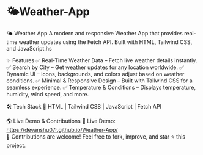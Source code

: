 # 🌤️Weather-App
🌤️ Weather App
A modern and responsive Weather App that provides real-time weather updates using the Fetch API. Built with HTML, Tailwind CSS, and JavaScript.hs

✨ Features
✅ Real-Time Weather Data – Fetch live weather details instantly.
✅ Search by City – Get weather updates for any location worldwide.
✅ Dynamic UI – Icons, backgrounds, and colors adjust based on weather conditions.
✅ Minimal & Responsive Design – Built with Tailwind CSS for a seamless experience.
✅ Temperature & Conditions – Displays temperature, humidity, wind speed, and more.

🛠️ Tech Stack
🔹 HTML | Tailwind CSS | JavaScript | Fetch API

🌎 Live Demo & Contributions
🔗 Live Demo:  https://devanshu07r.github.io/Weather-App/<br>📌 Contributions are welcome! Feel free to fork, improve, and star ⭐ this project.

